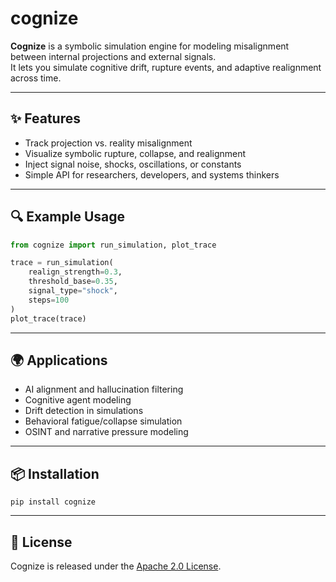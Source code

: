 # cognize

**Cognize** is a symbolic simulation engine for modeling misalignment between internal projections and external signals.  
It lets you simulate cognitive drift, rupture events, and adaptive realignment across time.

---

## ✨ Features

- Track projection vs. reality misalignment
- Visualize symbolic rupture, collapse, and realignment
- Inject signal noise, shocks, oscillations, or constants
- Simple API for researchers, developers, and systems thinkers

---

## 🔍 Example Usage

```python
from cognize import run_simulation, plot_trace

trace = run_simulation(
    realign_strength=0.3,
    threshold_base=0.35,
    signal_type="shock",
    steps=100
)
plot_trace(trace)
```

---

## 🌍 Applications

- AI alignment and hallucination filtering
- Cognitive agent modeling
- Drift detection in simulations
- Behavioral fatigue/collapse simulation
- OSINT and narrative pressure modeling

---

## 📦 Installation

```
pip install cognize
```

---

## 📖 License

Cognize is released under the [Apache 2.0 License](LICENSE).

